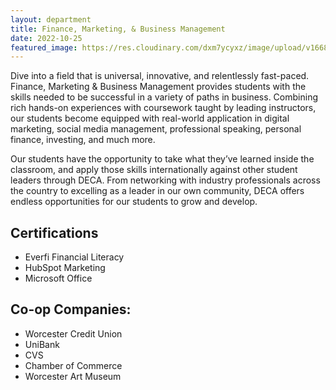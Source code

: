 ```yaml
---
layout: department
title: Finance, Marketing, & Business Management
date: 2022-10-25
featured_image: https://res.cloudinary.com/dxm7ycyxz/image/upload/v1668016940/2022/04/kanchanara-5hcV51EeeWc-unsplash-1_hdyf2y.jpg
---
```


Dive into a field that is universal, innovative, and relentlessly fast-paced. Finance, Marketing & Business Management provides students with the skills needed to be successful in a variety of paths in business. Combining rich hands-on experiences with coursework taught by leading instructors, our students become equipped with real-world application in digital marketing, social media management, professional speaking, personal finance, investing, and much more.

Our students have the opportunity to take what they’ve learned inside the classroom, and apply those skills internationally against other student leaders through DECA. From networking with industry professionals across the country to excelling as a leader in our own community, DECA offers endless opportunities for our students to grow and develop.

## Certifications
* Everfi Financial Literacy
* HubSpot Marketing 
* Microsoft Office 

## Co-op Companies:
- Worcester Credit Union
- UniBank
- CVS
- Chamber of Commerce
- Worcester Art Museum

